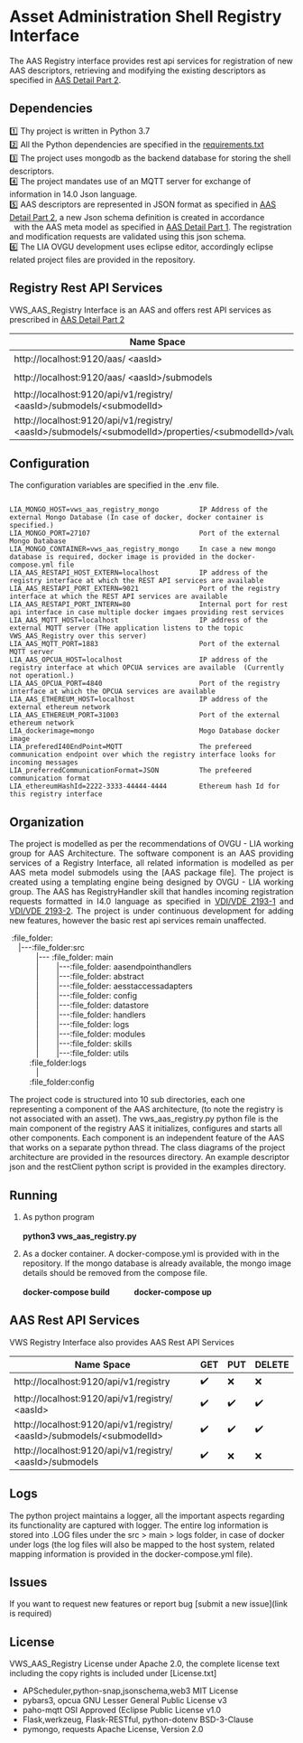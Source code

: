 
# Asset Administration Shell Registry Interface 

The AAS Registry interface provides rest api services for registration of new AAS descriptors, retrieving and modifying the existing descriptors as specified in [AAS Detail Part 2](https://www.plattform-i40.de/PI40/Redaktion/DE/Downloads/Publikation/Details_of_the_Asset_Administration_Shell_Part_2_V1.html).

## Dependencies

:one: Thy project is written in Python 3.7 <br />
:two: All the Python dependencies are specified in the [requirements.txt]() <br />
:three: The project uses mongodb as the backend database for storing the shell descriptors. <br />
:four: The project mandates use of an MQTT server for exchange of information in 14.0 Json language. <br />
:five: AAS descriptors are represented in JSON format as specified in [AAS Detail Part 2](https://www.plattform-i40.de/PI40/Redaktion/DE/Downloads/Publikation/Details_of_the_Asset_Administration_Shell_Part_2_V1.html), a new Json schema definition is created in accordance  &nbsp; &nbsp; &nbsp; &nbsp; &nbsp; &nbsp; &nbsp; with  the AAS meta  model as specified in [AAS Detail Part 1](https://www.plattform-i40.de/PI40/Redaktion/DE/Downloads/Publikation/Details_of_the_Asset_Administration_Shell_Part1_V3.html). The registration and modification requests are validated using this json schema.<br />
:six: The LIA OVGU development uses eclipse editor, accordingly eclipse related project files are provided in the repository.


## Registry Rest API Services

VWS_AAS_Registry Interface is an AAS and offers rest API services as prescribed in [AAS Detail Part 2](https://www.plattform-i40.de/PI40/Redaktion/DE/Downloads/Publikation/Details_of_the_Asset_Administration_Shell_Part_2_V1.html)

|                         Name Space                                                  |        GET         |        PUT         |       DELETE       |
|------------------------------------------------------------------------------------ | ------------------ | ------------------ | ------------------ |
|http://localhost:9120/aas/ &lt;aasId&gt;                                                                             | :heavy_check_mark: |       :x:          |      :x:           |  
|http://localhost:9120/aas/ &lt;aasId&gt;/submodels                                                                   | :heavy_check_mark: | :heavy_check_mark: | :heavy_check_mark: |              
|http://localhost:9120/api/v1/registry/ &lt;aasId&gt;/submodels/&lt;submodelId&gt;                                    | :heavy_check_mark: | :heavy_check_mark: | :heavy_check_mark: |              
|http://localhost:9120/api/v1/registry/ &lt;aasId&gt;/submodels/&lt;submodelId&gt;/properties/&lt;submodelId&gt;/value| :heavy_check_mark: |       :x:          |      :x:           |                



## Configuration
The configuration variables are specified in the .env file. 
<pre><code>
LIA_MONGO_HOST=vws_aas_registry_mongo          IP Address of the external Mongo Database (In case of docker, docker container is specified.)
LIA_MONGO_PORT=27107                           Port of the external Mongo Database
LIA_MONGO_CONTAINER=vws_aas_registry_mongo     In case a new mongo database is required, docker image is provided in the docker-compose.yml file
LIA_AAS_RESTAPI_HOST_EXTERN=localhost          IP address of the registry interface at which the REST API services are available
LIA_AAS_RESTAPI_PORT_EXTERN=9021               Port of the registry interface at which the REST API services are available  
LIA_AAS_RESTAPI_PORT_INTERN=80                 Internal port for rest api interface in case multiple docker imgaes providing rest services
LIA_AAS_MQTT_HOST=localhost                    IP address of the external MQTT server (THe application listens to the topic VWS_AAS_Registry over this server) 
LIA_AAS_MQTT_PORT=1883                         Port of the external MQTT server 
LIA_AAS_OPCUA_HOST=localhost                   IP address of the registry interface at which OPCUA services are available  (Currently not operationl.)
LIA_AAS_OPCUA_PORT=4840                        Port of the registry interface at which the OPCUA services are available 
LIA_AAS_ETHEREUM_HOST=localhost                IP address of the external ethereum network  
LIA_AAS_ETHEREUM_PORT=31003                    Port of the external ethereum network 
LIA_dockerimage=mongo                          Mogo Database docker image
LIA_preferedI40EndPoint=MQTT                   The prefereed communication endpoint over which the registry interface looks for incoming messages
LIA_preferredCommunicationFormat=JSON          The prefeered communication format 
LIA_ethereumHashId=2222-3333-44444-4444        Ethereum hash Id for this registry interface 
</code></pre>

## Organization 
<p align="justify">
The project is modelled as per the recommendations of OVGU - LIA working group for AAS Architecture. The software component is an AAS providing services of a
Registry Interface, all related information is modelled as per AAS meta model submodels using the [AAS package file]. The project is created
using a templating engine being designed by OVGU - LIA working group. The AAS has RegistryHandler skill that handles incoming registration requests formatted in I4.0 language as specified in <a href="https://www.vdi.de/richtlinien/details/vdivde-2193-blatt-1-sprache-fuer-i40-komponenten-struktur-von-nachrichten">VDI/VDE 2193-1</a> and <a href="https://www.vdi.de/richtlinien/details/vdivde-2193-blatt-2-sprache-fuer-i40-komponenten-interaktionsprotokoll-fuer-ausschreibungsverfahren">VDI/VDE 2193-2</a>. 
The project is under continuous development for adding new features, however the basic rest api services remain unaffected. 
<p>
&nbsp;:file_folder:<br />
&nbsp; &nbsp; |---:file_folder:src<br />
&nbsp; &nbsp; &nbsp; &nbsp; &nbsp; &nbsp; |--- :file_folder: main<br />
&nbsp; &nbsp; &nbsp; &nbsp; &nbsp; &nbsp; | &nbsp; &nbsp; &nbsp; &nbsp;|---:file_folder: aasendpointhandlers<br />
&nbsp; &nbsp; &nbsp; &nbsp; &nbsp; &nbsp; | &nbsp; &nbsp; &nbsp; &nbsp;|---:file_folder: abstract<br />
&nbsp; &nbsp; &nbsp; &nbsp; &nbsp; &nbsp; | &nbsp; &nbsp; &nbsp; &nbsp;|---:file_folder: aesstaccessadapters<br />
&nbsp; &nbsp; &nbsp; &nbsp; &nbsp; &nbsp; | &nbsp; &nbsp; &nbsp; &nbsp;|---:file_folder: config<br />
&nbsp; &nbsp; &nbsp; &nbsp; &nbsp; &nbsp; | &nbsp; &nbsp; &nbsp; &nbsp;|---:file_folder: datastore<br />
&nbsp; &nbsp; &nbsp; &nbsp; &nbsp; &nbsp; | &nbsp; &nbsp; &nbsp; &nbsp;|---:file_folder: handlers<br />
&nbsp; &nbsp; &nbsp; &nbsp; &nbsp; &nbsp; | &nbsp; &nbsp; &nbsp; &nbsp;|---:file_folder: logs<br />
&nbsp; &nbsp; &nbsp; &nbsp; &nbsp; &nbsp; | &nbsp; &nbsp; &nbsp; &nbsp;|---:file_folder: modules<br />
&nbsp; &nbsp; &nbsp; &nbsp; &nbsp; &nbsp; | &nbsp; &nbsp; &nbsp; &nbsp;|---:file_folder: skills<br />
&nbsp; &nbsp; &nbsp; &nbsp; &nbsp; &nbsp; | &nbsp; &nbsp; &nbsp; &nbsp;|---:file_folder: utils<br />
&nbsp; &nbsp; &nbsp; &nbsp; &nbsp;:file_folder:logs<br />
&nbsp; &nbsp; &nbsp; &nbsp; &nbsp; &nbsp; |<br />
&nbsp; &nbsp; &nbsp; &nbsp; &nbsp;:file_folder:config<br />
</p>
<p align="justified">
The project code is structured into 10 sub directories, each one representing a component of the AAS architecture, (to note the registry is not associated with an asset). The vws_aas_registry.py python file is the main component of the registry AAS it initializes, configures and starts all other components. Each component is an independent feature of the AAS that works on a separate python thread. The class diagrams of the project architecture are provided in the resources directory. An example descriptor json and the restClient python script is provided in the examples directory.
</p>

## Running 
1) As python program  <br/><br/>
<strong>python3 vws_aas_registry.py</strong>

2) As a docker container. A docker-compose.yml is provided with in the repository. If the mongo database is already available, the mongo image details should be removed from the compose file. <br/><br/>
<strong>docker-compose build</strong> &nbsp; &nbsp; &nbsp; &nbsp; &nbsp; <strong>docker-compose up</strong>

## AAS Rest API Services

VWS Registry Interface also provides AAS Rest API Services 

|                         Name Space                                                  |        GET         |        PUT         |       DELETE       |
|------------------------------------------------------------------------------------ | ------------------ | ------------------ | ------------------ |
|http://localhost:9120/api/v1/registry                                                | :heavy_check_mark: |       :x:          |      :x:           |  
|http://localhost:9120/api/v1/registry/ &lt;aasId&gt;                                 | :heavy_check_mark: | :heavy_check_mark: | :heavy_check_mark: |              
|http://localhost:9120/api/v1/registry/ &lt;aasId&gt;/submodels/&lt;submodelId&gt;    | :heavy_check_mark: | :heavy_check_mark: | :heavy_check_mark: |              
|http://localhost:9120/api/v1/registry/ &lt;aasId&gt;/submodels                       | :heavy_check_mark: |       :x:          |      :x:           |                


## Logs
The python project maintains a logger, all the important aspects regarding its functionality  are captured with logger. The entire log information is stored into .LOG files under the src &gt; main &gt; logs folder, in case of docker under logs (the log files will also be mapped to the host system, related mapping information is provided in the docker-compose.yml file).

## Issues
If you want to request new features or report bug [submit a new issue](link is required)

## License

VWS_AAS_Registry License under Apache 2.0, the complete license text including the copy rights is included under [License.txt]

* APScheduler,python-snap,jsonschema,web3 MIT License <br />
* pybars3, opcua GNU Lesser General Public License v3 <br />
* paho-mqtt  OSI Approved (Eclipse Public License v1.0 <br />
* Flask,werkzeug, Flask-RESTful, python-dotenv BSD-3-Clause <br />
* pymongo, requests Apache License, Version 2.0 <br />
